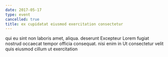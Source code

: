 ```yaml
---
date: 2017-05-17
type: event
cancelled: true
title: ex cupidatat eiusmod exercitation consectetur
---
```

qui eu sint non laboris amet, aliqua. deserunt Excepteur Lorem fugiat nostrud occaecat tempor officia consequat. nisi enim in Ut consectetur velit quis eiusmod cillum ut exercitation